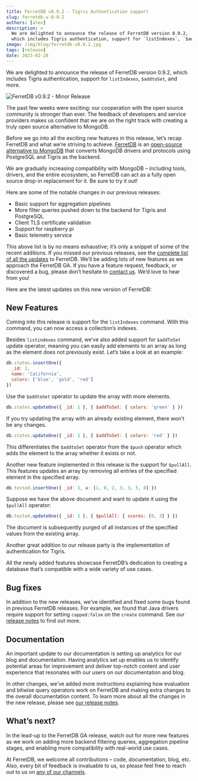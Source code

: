 ```yaml
---
title: FerretDB v0.9.2 - Tigris Authentication support
slug: ferretdb-v-0-9-2
authors: [alex]
description: >
  We are delighted to announce the release of FerretDB version 0.9.2,
  which includes Tigris authentication, support for `listIndexes`, `$addtoSet`, and more.
image: /img/blog/ferretdb-v0.9.2.jpg
tags: [release]
date: 2023-02-28
---
```


We are delighted to announce the release of FerretDB version 0.9.2, which includes Tigris authentication, support for `listIndexes`, `$addtoSet`, and more.

![FerretDB v0.9.2 - Minor Release](/img/blog/ferretdb-v0.9.2.jpg)

<!--truncate-->

The past few weeks were exciting: our cooperation with the open source community is stronger than ever.
The feedback of developers and service providers makes us confident that we are on the right track with creating a truly open source alternative to MongoDB.

Before we go into all the exciting new features in this release, let’s recap FerretDB and what we’re striving to achieve.
[FerretDB](https://www.ferretdb.io/) is an [open-source alternative to MongoDB](https://blog.ferretdb.io/5-database-alternatives-mongodb-2023/) that converts MongoDB drivers and protocols using PostgreSQL and Tigris as the backend.

We are gradually increasing compatibility with MongoDB – including tools, drivers, and the entire ecosystem, so FerretDB can act as a fully open source drop-in replacement for it.
Be sure to try it out!

Here are some of the notable changes in our previous releases:

- Basic support for aggregation pipelines
- More filter queries pushed down to the backend for Tigris and PostgreSQL
- Client TLS certificate validation
- Support for raspberry pi
- Basic telemetry service

This above list is by no means exhaustive; it’s only a snippet of some of the recent additions.
If you missed our previous releases, see the [complete list of all the updates](https://github.com/FerretDB/FerretDB/releases/) to FerretDB.
We’ll be adding lots of new features as we approach the FerretDB GA.
If you have a feature request, feedback, or discovered a bug, please don’t hesitate to [contact us](https://docs.ferretdb.io/#community).
We’d love to hear from you!

Here are the latest updates on this new version of FerretDB:

## New Features

Coming into this release is support for the `listIndexes` command.
With this command, you can now access a collection’s indexes.

Besides `listindexes` command, we’ve also added support for `$addToSet` update operator, meaning you can easily add elements to an array as long as the element does not previously exist.
Let’s take a look at an example:

```js
db.states.insertOne({
  _id: 1,
  name: 'California',
  colors: ['blue', 'gold', 'red']
})
```

Use the `$addtoSet` operator to update the array with more elements.

```js
db.states.updateOne({ _id: 1 }, { $addToSet: { colors: 'green' } })
```

If you try updating the array with an already existing element, there won't be any changes.

```js
db.states.updateOne({ _id: 1 }, { $addToSet: { colors: 'red' } })
```

This differentiates the `$addtoSet` operator from the `$push` operator which adds the element to the array whether it exists or not.

Another new feature implemented in this release is the support for `$pullAll`.
This features updates an array by removing all entries of the specified element in the specified array.

```js
db.tested.insertOne({ _id: 1, a: [1, 0, 2, 3, 3, 5, 0] })
```

Suppose we have the above document and want to update it using the `$pullAll` operator:

```js
db.tested.updateOne({ _id: 1 }, { $pullAll: { scores: [0, 3] } })
```

The document is subsequently purged of all instances of the specified values from the existing array.

Another great addition to our release party is the implementation of authentication for Tigris.

All the newly added features showcase FerretDB’s dedication to creating a database that’s compatible with a wide variety of use cases.

## Bug fixes

In addition to the new releases, we’ve identified and fixed some bugs found in previous FerretDB releases.
For example, we found that Java drivers require support for setting `capped:false` on the `create` command.
See our [release notes](https://github.com/FerretDB/FerretDB/releases/tag/v0.9.2) to find out more.

## Documentation

An important update to our documentation is setting up analytics for our blog and documentation.
Having analytics set up enables us to identify potential areas for improvement and deliver top-notch content and user experience that resonates with our users on our documentation and blog.

In other changes, we’ve added more instructions explaining how evaluation and bitwise query operators work on FerretDB and making extra changes to the overall documentation content.
To learn more about all the changes in the new release, please see [our release notes](https://github.com/FerretDB/FerretDB/releases/tag/v0.9.2).

## What’s next?

In the lead-up to the FerretDB GA release, watch out for more new features as we work on adding more backend filtering queries, aggregation pipeline stages, and enabling more compatibility with real-world use cases.

At FerretDB, we welcome all contributions – code, documentation, blog, etc.
Also, every bit of feedback is invaluable to us, so please feel free to reach out to us on [any of our channels](https://docs.ferretdb.io/#community).
